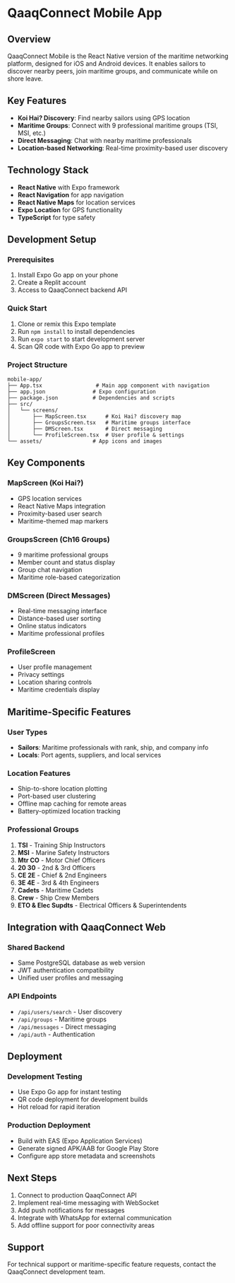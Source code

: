 # QaaqConnect Mobile App

## Overview
QaaqConnect Mobile is the React Native version of the maritime networking platform, designed for iOS and Android devices. It enables sailors to discover nearby peers, join maritime groups, and communicate while on shore leave.

## Key Features
- **Koi Hai? Discovery**: Find nearby sailors using GPS location
- **Maritime Groups**: Connect with 9 professional maritime groups (TSI, MSI, etc.)
- **Direct Messaging**: Chat with nearby maritime professionals
- **Location-based Networking**: Real-time proximity-based user discovery

## Technology Stack
- **React Native** with Expo framework
- **React Navigation** for app navigation
- **React Native Maps** for location services
- **Expo Location** for GPS functionality
- **TypeScript** for type safety

## Development Setup

### Prerequisites
1. Install Expo Go app on your phone
2. Create a Replit account
3. Access to QaaqConnect backend API

### Quick Start
1. Clone or remix this Expo template
2. Run `npm install` to install dependencies
3. Run `expo start` to start development server
4. Scan QR code with Expo Go app to preview

### Project Structure
```
mobile-app/
├── App.tsx                 # Main app component with navigation
├── app.json               # Expo configuration
├── package.json           # Dependencies and scripts
├── src/
│   └── screens/
│       ├── MapScreen.tsx      # Koi Hai? discovery map
│       ├── GroupsScreen.tsx   # Maritime groups interface
│       ├── DMScreen.tsx       # Direct messaging
│       └── ProfileScreen.tsx  # User profile & settings
└── assets/                # App icons and images
```

## Key Components

### MapScreen (Koi Hai?)
- GPS location services
- React Native Maps integration
- Proximity-based user search
- Maritime-themed map markers

### GroupsScreen (Ch16 Groups)
- 9 maritime professional groups
- Member count and status display
- Group chat navigation
- Maritime role-based categorization

### DMScreen (Direct Messages)
- Real-time messaging interface
- Distance-based user sorting
- Online status indicators
- Maritime professional profiles

### ProfileScreen
- User profile management
- Privacy settings
- Location sharing controls
- Maritime credentials display

## Maritime-Specific Features

### User Types
- **Sailors**: Maritime professionals with rank, ship, and company info
- **Locals**: Port agents, suppliers, and local services

### Location Features
- Ship-to-shore location plotting
- Port-based user clustering
- Offline map caching for remote areas
- Battery-optimized location tracking

### Professional Groups
1. **TSI** - Training Ship Instructors
2. **MSI** - Marine Safety Instructors  
3. **Mtr CO** - Motor Chief Officers
4. **20 30** - 2nd & 3rd Officers
5. **CE 2E** - Chief & 2nd Engineers
6. **3E 4E** - 3rd & 4th Engineers
7. **Cadets** - Maritime Cadets
8. **Crew** - Ship Crew Members
9. **ETO & Elec Supdts** - Electrical Officers & Superintendents

## Integration with QaaqConnect Web

### Shared Backend
- Same PostgreSQL database as web version
- JWT authentication compatibility
- Unified user profiles and messaging

### API Endpoints
- `/api/users/search` - User discovery
- `/api/groups` - Maritime groups
- `/api/messages` - Direct messaging
- `/api/auth` - Authentication

## Deployment

### Development Testing
- Use Expo Go app for instant testing
- QR code deployment for development builds
- Hot reload for rapid iteration

### Production Deployment
- Build with EAS (Expo Application Services)
- Generate signed APK/AAB for Google Play Store
- Configure app store metadata and screenshots

## Next Steps
1. Connect to production QaaqConnect API
2. Implement real-time messaging with WebSocket
3. Add push notifications for messages
4. Integrate with WhatsApp for external communication
5. Add offline support for poor connectivity areas

## Support
For technical support or maritime-specific feature requests, contact the QaaqConnect development team.